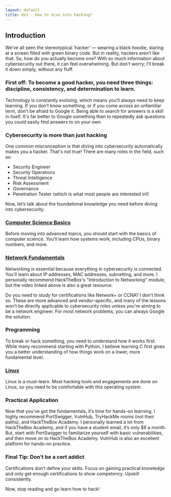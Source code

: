 ```yaml
---
layout: default
title: 0x1 - How to dive into hacking?
---
```

## Introduction
We’ve all seen the stereotypical 'hacker' — wearing a black hoodie, staring at a screen filled with green binary code. But in reality, hackers aren’t like that. So, how do you actually become one? With so much information about cybersecurity out there, it can feel overwhelming. But don't worry; I’ll break it down simply, without any fluff.

### First off: To become a good hacker, you need three things: **discipline**, **consistency**, and **determination to learn**. 
Technology is constantly evolving, which means you’ll always need to keep learning. If you don’t know something, or if you come across an unfamiliar term, don’t be afraid to Google it. Being able to search for answers is a skill in itself. It's far better to Google something than to repeatedly ask questions you could easily find answers to on your own.

### Cybersecurity is more than just hacking
One common misconception is that diving into cybersecurity automatically makes you a hacker. That's not true! There are many roles in the field, such as:

- Security Engineer
- Security Operations
- Threat Intelligence
- Risk Assessment
- Governance
- Penetration Tester (which is what most people are interested in!)

Now, let’s talk about the foundational knowledge you need before diving into cybersecurity.

### [Computer Science Basics](https://www.youtube.com/watch?v=tpIctyqH29Q&list=PL8dPuuaLjXtNlUrzyH5r6jN9ulIgZBpdo)
Before moving into advanced topics, you should start with the basics of computer science. You’ll learn how systems work, including CPUs, binary numbers, and more. 

### [Network Fundamentals](https://www.youtube.com/watch?v=9SIjoeE93lo&list=PLDQaRcbiSnqF5U8ffMgZzS7fq1rHUI3Q8)
Networking is essential because everything in cybersecurity is connected. You'll learn about IP addresses, MAC addresses, subnetting, and more. I personally recommend HackTheBox's "Introduction to Networking" module, but the video linked above is also a great resource.

Do you need to study for certifications like Network+ or CCNA? I don't think so. These are more advanced and vendor-specific, and many of the lessons won’t be directly applicable to cybersecurity roles unless you're aiming to be a network engineer. For most network problems, you can always Google the solution.

### Programming 
To break or hack something, you need to understand how it works first. While many recommend starting with Python, I believe learning C first gives you a better understanding of how things work on a lower, more fundamental level.

### [Linux](https://linuxjourney.com/)
Linux is a must-learn. Most hacking tools and engagements are done on Linux, so you need to be comfortable with this operating system.

### Practical Application
Now that you’ve got the fundamentals, it’s time for hands-on learning. I highly recommend PortSwigger, VulnHub, TryHackMe rooms (not their paths), and HackTheBox Academy. I personally learned a lot from HackTheBox Academy, and if you have a student email, it’s only $8 a month. But, start with PortSwigger to familiarize yourself with basic vulnerabilities, and then move on to HackTheBox Academy. VulnHub is also an excellent platform for hands-on practice.

### Final Tip: Don’t be a cert addict
Certifications don’t define your skills. Focus on gaining practical knowledge and only get enough certifications to show competency. Upskill consistently.

Now, stop reading and go learn how to hack!
